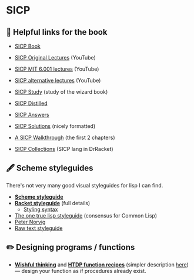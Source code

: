 # SICP

## 📖 Helpful links for the book

- [SICP Book](https://sarabander.github.io/sicp/html/index.xhtml)
- [SICP Original Lectures](https://www.youtube.com/playlist?list=PL8FE88AA54363BC46) (YouTube)
- [SICP MIT 6.001 lectures](https://www.youtube.com/playlist?list=PL7BcsI5ueSNFPCEisbaoQ0kXIDX9rR5FF) (YouTube)
- [SICP alternative lectures](https://www.youtube.com/watch?v=oA-FdE3KV88&list=PLVFrD1dmDdvdvWFK8brOVNL7bKHpE-9w0) (YouTube)

- [SICP Study](https://github.com/mk12/sicp) (study of the wizard book)
- [SICP Distilled](https://www.sicpdistilled.com)
- [SICP Answers](http://community.schemewiki.org/?SICP-Solutions)
- [SICP Solutions](https://sicp-solutions.net) (nicely formatted)
- [A SICP Walkthrough](https://mngu2382.github.io/sicp/) (the first 2 chapters)
- [SICP Collections](https://docs.racket-lang.org/sicp-manual/index.html) (SICP lang in DrRacket)


## 🖋️ Scheme styleguides

There's not very many good visual styleguides for lisp I can find.

- **[Scheme styleguide](http://community.schemewiki.org/?scheme-style)**
- **[Racket styleguide](https://docs.racket-lang.org/style/index.html)** (full details)
    - [Styling syntax](https://docs.racket-lang.org/style/Units_of_Code.html)
- [The one true lisp styleguide](https://github.com/foxsae/The-One-True-Lisp-Style-Guide) (consensus for Common Lisp)
- [Peter Norvig](https://www.cs.umd.edu/~nau/cmsc421/norvig-lisp-style.pdf)
- [Raw text styleguide](http://mumble.net/~campbell/scheme/style.txt)


## ✏️ Designing programs / functions

- **[Wishful thinking](https://wiki.c2.com/?WishfulThinking)** and **[HTDP function recipes](https://htdp.org/2019-02-24/part_one.html#%28part._sec~3adesign-func%29)** (simpler description [here](https://thoughtbot.com/blog/debugging-with-htdp-design-recipe)) — design your function as if procedures already exist.
